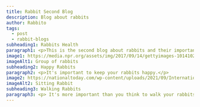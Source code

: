 ```yaml
---
title: Rabbit Second Blog
description: Blog about rabbits
author: Rabbito
tags:
  - post
  - rabbit-blogs
subheading1: Rabbits Health
paragraph1: <p>This is the second blog about rabbits and their importance.</p>
image1: https://media.npr.org/assets/img/2017/09/14/gettyimages-10141026_slide-67be9fc1bca330b26debade87690b5e84286614d-s800-c85.webp
imageAlt1: Group of rabbits
subheading2: Happy Rabbits
paragraph2: <p>It's important to keep your rabbits happy.</p>
image2: https://nationaltoday.com/wp-content/uploads/2021/09/International-Rabbit-Day-640x514.jpg
imageAlt2: Sitting Rabbit
subheading3: Walking Rabbits
paragraph3: <p> It's more important than you think to walk your rabbits. </p>
---
```

